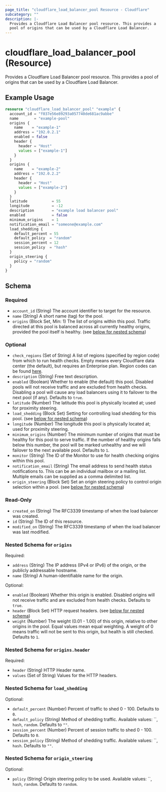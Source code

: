 ```yaml
---
page_title: "cloudflare_load_balancer_pool Resource - Cloudflare"
subcategory: ""
description: |-
  Provides a Cloudflare Load Balancer pool resource. This provides a
  pool of origins that can be used by a Cloudflare Load Balancer.
---
```


# cloudflare_load_balancer_pool (Resource)

Provides a Cloudflare Load Balancer pool resource. This provides a
pool of origins that can be used by a Cloudflare Load Balancer.

## Example Usage

```terraform
resource "cloudflare_load_balancer_pool" "example" {
  account_id = "f037e56e89293a057740de681ac9abbe"
  name       = "example-pool"
  origins {
    name    = "example-1"
    address = "192.0.2.1"
    enabled = false
    header {
      header = "Host"
      values = ["example-1"]
    }
  }
  origins {
    name    = "example-2"
    address = "192.0.2.2"
    header {
      header = "Host"
      values = ["example-2"]
    }
  }
  latitude           = 55
  longitude          = -12
  description        = "example load balancer pool"
  enabled            = false
  minimum_origins    = 1
  notification_email = "someone@example.com"
  load_shedding {
    default_percent = 55
    default_policy  = "random"
    session_percent = 12
    session_policy  = "hash"
  }
  origin_steering {
    policy = "random"
  }
}
```
<!-- schema generated by tfplugindocs -->
## Schema

### Required

- `account_id` (String) The account identifier to target for the resource.
- `name` (String) A short name (tag) for the pool.
- `origins` (Block Set, Min: 1) The list of origins within this pool. Traffic directed at this pool is balanced across all currently healthy origins, provided the pool itself is healthy. (see [below for nested schema](#nestedblock--origins))

### Optional

- `check_regions` (Set of String) A list of regions (specified by region code) from which to run health checks. Empty means every Cloudflare data center (the default), but requires an Enterprise plan. Region codes can be found [here](https://developers.cloudflare.com/load-balancing/reference/region-mapping-api).
- `description` (String) Free text description.
- `enabled` (Boolean) Whether to enable (the default) this pool. Disabled pools will not receive traffic and are excluded from health checks. Disabling a pool will cause any load balancers using it to failover to the next pool (if any). Defaults to `true`.
- `latitude` (Number) The latitude this pool is physically located at; used for proximity steering.
- `load_shedding` (Block Set) Setting for controlling load shedding for this pool. (see [below for nested schema](#nestedblock--load_shedding))
- `longitude` (Number) The longitude this pool is physically located at; used for proximity steering.
- `minimum_origins` (Number) The minimum number of origins that must be healthy for this pool to serve traffic. If the number of healthy origins falls below this number, the pool will be marked unhealthy and we will failover to the next available pool. Defaults to `1`.
- `monitor` (String) The ID of the Monitor to use for health checking origins within this pool.
- `notification_email` (String) The email address to send health status notifications to. This can be an individual mailbox or a mailing list. Multiple emails can be supplied as a comma delimited list.
- `origin_steering` (Block Set) Set an origin steering policy to control origin selection within a pool. (see [below for nested schema](#nestedblock--origin_steering))

### Read-Only

- `created_on` (String) The RFC3339 timestamp of when the load balancer was created.
- `id` (String) The ID of this resource.
- `modified_on` (String) The RFC3339 timestamp of when the load balancer was last modified.

<a id="nestedblock--origins"></a>
### Nested Schema for `origins`

Required:

- `address` (String) The IP address (IPv4 or IPv6) of the origin, or the publicly addressable hostname.
- `name` (String) A human-identifiable name for the origin.

Optional:

- `enabled` (Boolean) Whether this origin is enabled. Disabled origins will not receive traffic and are excluded from health checks. Defaults to `true`.
- `header` (Block Set) HTTP request headers. (see [below for nested schema](#nestedblock--origins--header))
- `weight` (Number) The weight (0.01 - 1.00) of this origin, relative to other origins in the pool. Equal values mean equal weighting. A weight of 0 means traffic will not be sent to this origin, but health is still checked. Defaults to `1`.

<a id="nestedblock--origins--header"></a>
### Nested Schema for `origins.header`

Required:

- `header` (String) HTTP Header name.
- `values` (Set of String) Values for the HTTP headers.



<a id="nestedblock--load_shedding"></a>
### Nested Schema for `load_shedding`

Optional:

- `default_percent` (Number) Percent of traffic to shed 0 - 100. Defaults to `0`.
- `default_policy` (String) Method of shedding traffic. Available values: ``, `hash`, `random`. Defaults to `""`.
- `session_percent` (Number) Percent of session traffic to shed 0 - 100. Defaults to `0`.
- `session_policy` (String) Method of shedding traffic. Available values: ``, `hash`. Defaults to `""`.


<a id="nestedblock--origin_steering"></a>
### Nested Schema for `origin_steering`

Optional:

- `policy` (String) Origin steering policy to be used. Available values: ``, `hash`, `random`. Defaults to `random`.


